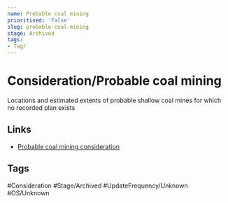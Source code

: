 ```yaml
---
name: Probable coal mining
prioritised: 'False'
slug: probable-coal-mining
stage: Archived
tags:
- Tag/
---
```


# Consideration/Probable coal mining

Locations and estimated extents of probable shallow coal mines for which no recorded plan exists

## Links

* [Probable coal mining consideration](https://design.planning.data.gov.uk/planning-consideration/probable-coal-mining)

## Tags

#Consideration #Stage/Archived #UpdateFrequency/Unknown #OS/Unknown